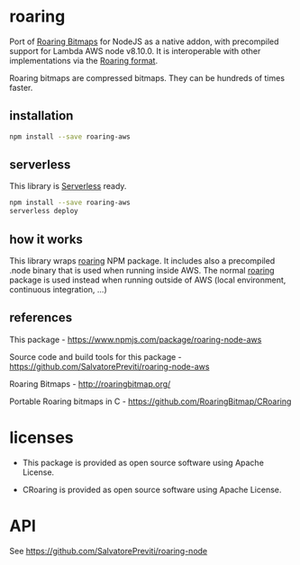 # roaring

Port of [Roaring Bitmaps](http://roaringbitmap.org) for NodeJS as a native addon, with precompiled support for Lambda AWS node v8.10.0.
It is interoperable with other implementations via the [Roaring format](https://github.com/RoaringBitmap/RoaringFormatSpec/).

Roaring bitmaps are compressed bitmaps. They can be hundreds of times faster.

## installation

```sh
npm install --save roaring-aws
```

## serverless

This library is [Serverless](https://serverless.com/framework/docs/providers/aws/guide/deploying/) ready.

```sh
npm install --save roaring-aws
serverless deploy
```

## how it works

This library wraps [roaring](https://github.com/SalvatorePreviti/roaring-node) NPM package.
It includes also a precompiled .node binary that is used when running inside AWS.
The normal [roaring](https://github.com/SalvatorePreviti/roaring-node) package is used instead when running outside of AWS (local environment, continuous integration, ...)

## references

This package - <https://www.npmjs.com/package/roaring-node-aws>

Source code and build tools for this package - <https://github.com/SalvatorePreviti/roaring-node-aws>

Roaring Bitmaps - <http://roaringbitmap.org/>

Portable Roaring bitmaps in C - <https://github.com/RoaringBitmap/CRoaring>

# licenses

- This package is provided as open source software using Apache License.

- CRoaring is provided as open source software using Apache License.

# API

See <https://github.com/SalvatorePreviti/roaring-node>

